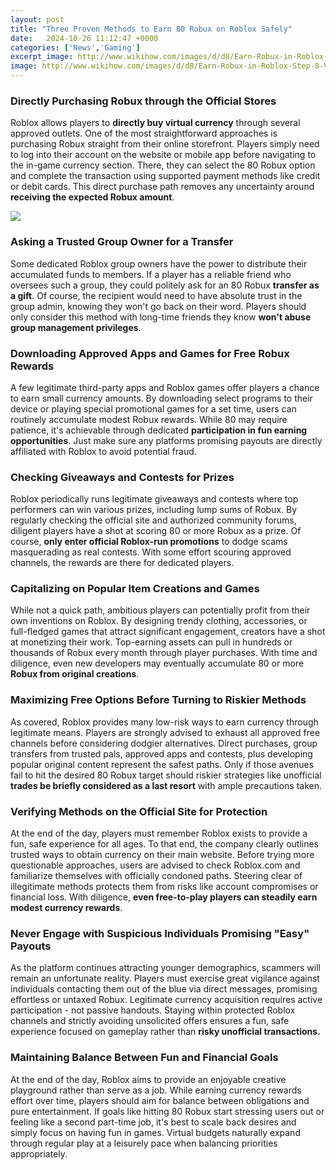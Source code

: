 ```yaml
---
layout: post
title: "Three Proven Methods to Earn 80 Robux on Roblox Safely"
date:   2024-10-26 11:12:47 +0000
categories: ['News','Gaming']
excerpt_image: http://www.wikihow.com/images/d/d8/Earn-Robux-in-Roblox-Step-8-Version-2.jpg
image: http://www.wikihow.com/images/d/d8/Earn-Robux-in-Roblox-Step-8-Version-2.jpg
---
```


### Directly Purchasing Robux through the Official Stores
Roblox allows players to **directly buy virtual currency** through several approved outlets. One of the most straightforward approaches is purchasing Robux straight from their online storefront. Players simply need to log into their account on the website or mobile app before navigating to the in-game currency section. There, they can select the 80 Robux option and complete the transaction using supported payment methods like credit or debit cards. This direct purchase path removes any uncertainty around **receiving the expected Robux amount**.

![](https://i.ytimg.com/vi/CxolgZ21EZA/maxresdefault.jpg)
### Asking a Trusted Group Owner for a Transfer  
Some dedicated Roblox group owners have the power to distribute their accumulated funds to members. If a player has a reliable friend who oversees such a group, they could politely ask for an 80 Robux **transfer as a gift**. Of course, the recipient would need to have absolute trust in the group admin, knowing they won't go back on their word. Players should only consider this method with long-time friends they know **won't abuse group management privileges**.  
### Downloading Approved Apps and Games for Free Robux Rewards
A few legitimate third-party apps and Roblox games offer players a chance to earn small currency amounts. By downloading select programs to their device or playing special promotional games for a set time, users can routinely accumulate modest Robux rewards. While 80 may require patience, it's achievable through dedicated **participation in fun earning opportunities**. Just make sure any platforms promising payouts are directly affiliated with Roblox to avoid potential fraud.
### Checking Giveaways and Contests for Prizes  
Roblox periodically runs legitimate giveaways and contests where top performers can win various prizes, including lump sums of Robux. By regularly checking the official site and authorized community forums, diligent players have a shot at scoring 80 or more Robux as a prize. Of course, **only enter official Roblox-run promotions** to dodge scams masquerading as real contests. With some effort scouring approved channels, the rewards are there for dedicated players.
### Capitalizing on Popular Item Creations and Games
While not a quick path, ambitious players can potentially profit from their own inventions on Roblox. By designing trendy clothing, accessories, or full-fledged games that attract significant engagement, creators have a shot at monetizing their work. Top-earning assets can pull in hundreds or thousands of Robux every month through player purchases. With time and diligence, even new developers may eventually accumulate 80 or more **Robux from original creations**.  
### Maximizing Free Options Before Turning to Riskier Methods
As covered, Roblox provides many low-risk ways to earn currency through legitimate means. Players are strongly advised to exhaust all approved free channels before considering dodgier alternatives. Direct purchases, group transfers from trusted pals, approved apps and contests, plus developing popular original content represent the safest paths. Only if those avenues fail to hit the desired 80 Robux target should riskier strategies like unofficial **trades be briefly considered as a last resort** with ample precautions taken.
### Verifying Methods on the Official Site for Protection  
At the end of the day, players must remember Roblox exists to provide a fun, safe experience for all ages. To that end, the company clearly outlines trusted ways to obtain currency on their main website. Before trying more questionable approaches, users are advised to check Roblox.com and familiarize themselves with officially condoned paths. Steering clear of illegitimate methods protects them from risks like account compromises or financial loss. With diligence, **even free-to-play players can steadily earn modest currency rewards**.
### Never Engage with Suspicious Individuals Promising "Easy" Payouts  
As the platform continues attracting younger demographics, scammers will remain an unfortunate reality. Players must exercise great vigilance against individuals contacting them out of the blue via direct messages, promising effortless or untaxed Robux. Legitimate currency acquisition requires active participation - not passive handouts. Staying within protected Roblox channels and strictly avoiding unsolicited offers ensures a fun, safe experience focused on gameplay rather than **risky unofficial transactions.**
### Maintaining Balance Between Fun and Financial Goals  
At the end of the day, Roblox aims to provide an enjoyable creative playground rather than serve as a job. While earning currency rewards effort over time, players should aim for balance between obligations and pure entertainment. If goals like hitting 80 Robux start stressing users out or feeling like a second part-time job, it's best to scale back desires and simply focus on having fun in games. Virtual budgets naturally expand through regular play at a leisurely pace when balancing priorities appropriately.